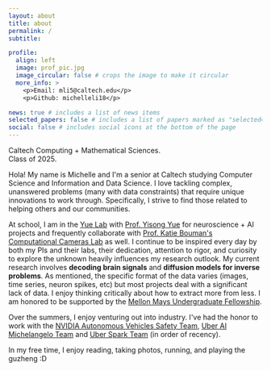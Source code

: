 ```yaml
---
layout: about
title: about
permalink: /
subtitle:

profile:
  align: left
  image: prof_pic.jpg
  image_circular: false # crops the image to make it circular
  more_info: >
    <p>Email: mli5@caltech.edu</p>
    <p>Github: michelleli18</p>

news: true # includes a list of news items
selected_papers: false # includes a list of papers marked as "selected={true}"
social: false # includes social icons at the bottom of the page
---
```

Caltech Computing + Mathematical Sciences. </br>
Class of 2025.

Hola! My name is Michelle and I'm a senior at Caltech studying Computer Science and Information and Data Science. I love tackling complex, unanswered problems (many with data constraints) that require unique innovations to work through. Specifically, I strive to find those related to helping others and our communities.  

At school, I am in the [Yue Lab](http://www.yisongyue.com/group.php) with [Prof. Yisong Yue](http://www.yisongyue.com/index.php) for neuroscience + AI projects and frequently collaborate with [Prof. Katie Bouman's](http://users.cms.caltech.edu/~klbouman/) [Computational Cameras Lab](https://computationalcameras.org/) as well. I continue to be inspired every day by both my PIs and their labs, their dedication, attention to rigor, and curiosity to explore the unknown heavily influences my research outlook. My current research involves <b>decoding brain signals</b> and <b>diffusion models for inverse problems</b>. As mentioned, the specific format of the data varies (images, time series, neuron spikes, etc) but most projects deal with a significant lack of data. I enjoy thinking critically about how to extract more from less. I am honored to be supported by the [Mellon Mays Undergraduate Fellowship](https://www.mellon.org/mmuf).

Over the summers, I enjoy venturing out into industry. I've had the honor to work with the [NVIDIA Autonomous Vehicles Safety Team](https://www.nvidia.com/en-us/self-driving-cars/), [Uber AI Michelangelo Team](https://www.uber.com/blog/michelangelo-machine-learning-platform/) and [Uber Spark Team](https://www.uber.com/blog/uscs-apache-spark/) (in order of recency).

In my free time, I enjoy reading, taking photos, running, and playing the guzheng :D